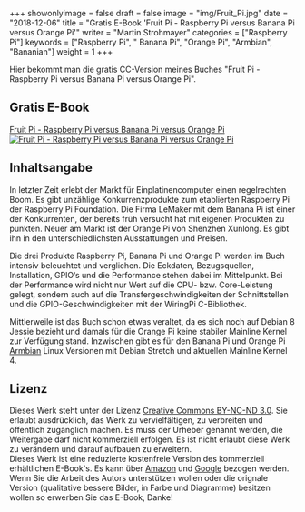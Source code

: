 +++
showonlyimage = false
draft = false
image = "img/Fruit_Pi.jpg"
date = "2018-12-06"
title = "Gratis E-Book 'Fruit Pi - Raspberry Pi versus Banana Pi versus Orange Pi'"
writer = "Martin Strohmayer"
categories = ["Raspberry Pi"]
keywords = ["Raspberry Pi", " Banana Pi", "Orange Pi", "Armbian", "Bananian"]
weight = 1
+++

Hier bekommt man die gratis CC-Version meines Buches "Fruit Pi - Raspberry Pi versus Banana Pi versus Orange Pi". 
<!--more-->


## Gratis E-Book

[Fruit Pi - Raspberry Pi versus Banana Pi versus Orange Pi](http://strohmayers.com/Buch/Fruit%20Pi%20(CC).pdf)
[![Fruit Pi - Raspberry Pi versus Banana Pi versus Orange Pi](../../img/Fruit_P_EBook.jpg)](http://strohmayers.com/Buch/Fruit%20Pi%20(CC).pdf)
 

## Inhaltsangabe

In letzter Zeit erlebt der Markt für Einplatinencomputer einen regelrechten Boom. Es gibt unzählige Konkurrenzprodukte zum etablierten Raspberry Pi der Raspberry Pi Foundation. Die Firma LeMaker mit dem Banana Pi ist einer der Konkurrenten, der bereits früh versucht hat mit eigenen Produkten zu punkten. Neuer am Markt ist der Orange Pi von Shenzhen Xunlong. Es gibt ihn in den unterschiedlichsten Ausstattungen und Preisen.

Die drei Produkte Raspberry Pi, Banana Pi und Orange Pi werden im Buch intensiv beleuchtet und verglichen. Die Eckdaten, Bezugsquellen, Installation, GPIO‘s und die Performance stehen dabei im Mittelpunkt. Bei der Performance wird nicht nur Wert auf die CPU- bzw. Core-Leistung gelegt, sondern auch auf die Transfergeschwindigkeiten der Schnittstellen und die GPIO-Geschwindigkeiten mit der WiringPi C-Bibliothek.

Mittlerweile ist das Buch schon etwas veraltet, da es sich noch auf Debian 8 Jessie bezieht und damals für die Orange Pi keine stabiler Mainline Kernel zur Verfügung stand. Inzwischen gibt es für den Banana Pi und Orange Pi [Armbian](https://www.armbian.com/download/) Linux Versionen mit Debian Stretch und aktuellen Mainline Kernel 4. 

## Lizenz

Dieses Werk steht unter der Lizenz [Creative Commons BY-NC-ND 3.0](https://creativecommons.org/licenses/by-nc-nd/3.0/at/). Sie erlaubt ausdrücklich, das Werk zu vervielfältigen, zu verbreiten und öffentlich zugänglich machen. Es muss der Urheber genannt werden, die Weitergabe darf nicht kommerziell erfolgen.
Es ist nicht erlaubt diese Werk zu verändern und darauf aufbauen zu erweitern.  
Dieses Werk ist eine reduzierte kostenfreie Version des kommerziell erhältlichen E-Book's. Es kann über
[Amazon](https://www.amazon.de/dp/B01LY28XVD/) und [Google](https://play.google.com/store/books/details?id=kVEyDQAAQBAJ) bezogen werden.
Wenn Sie die Arbeit des Autors unterstützen wollen oder die orignale Version (qualitative bessere
Bilder, in Farbe und Diagramme) besitzen wollen so erwerben Sie das E-Book, Danke!

